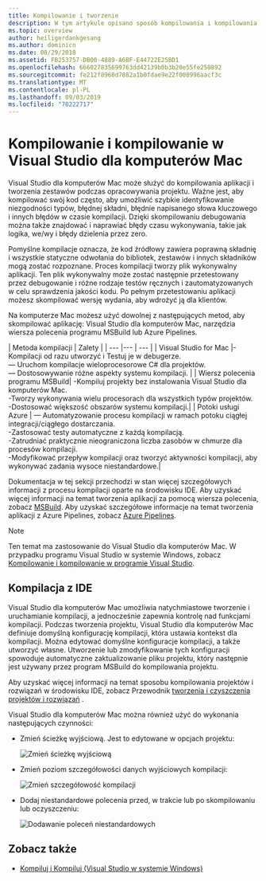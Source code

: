 ```yaml
---
title: Kompilowanie i tworzenie
description: W tym artykule opisano sposób kompilowania i kompilowania projektów oraz rozwiązań w Visual Studio dla komputerów Mac
ms.topic: overview
author: heiligerdankgesang
ms.author: dominicn
ms.date: 08/29/2018
ms.assetid: FB253757-DB00-4889-A6BF-E44722E25BD1
ms.openlocfilehash: 666027835699763dd42139b0b3b20e55fe250892
ms.sourcegitcommit: fe212f8960d7882a1b0fdae9e22f008996aacf3c
ms.translationtype: MT
ms.contentlocale: pl-PL
ms.lasthandoff: 09/03/2019
ms.locfileid: "70222717"
---
```

# <a name="compiling-and-building-in-visual-studio-for-mac"></a>Kompilowanie i kompilowanie w Visual Studio dla komputerów Mac

Visual Studio dla komputerów Mac może służyć do kompilowania aplikacji i tworzenia zestawów podczas opracowywania projektu. Ważne jest, aby kompilować swój kod często, aby umożliwić szybkie identyfikowanie niezgodności typów, błędnej składni, błędnie napisanego słowa kluczowego i innych błędów w czasie kompilacji. Dzięki skompilowaniu debugowania można także znajdować i naprawiać błędy czasu wykonywania, takie jak logika, we/wy i błędy dzielenia przez zero.

Pomyślne kompilacje oznacza, że kod źródłowy zawiera poprawną składnię i wszystkie statyczne odwołania do bibliotek, zestawów i innych składników mogą zostać rozpoznane. Proces kompilacji tworzy plik wykonywalny aplikacji. Ten plik wykonywalny może zostać następnie przetestowany przez debugowanie i różne rodzaje testów ręcznych i zautomatyzowanych w celu sprawdzenia jakości kodu. Po pełnym przetestowaniu aplikacji możesz skompilować wersję wydania, aby wdrożyć ją dla klientów.

Na komputerze Mac możesz użyć dowolnej z następujących metod, aby skompilować aplikację: Visual Studio dla komputerów Mac, narzędzia wiersza polecenia programu MSBuild lub Azure Pipelines.

| Metoda kompilacji | Zalety |
| --- |--- | --- |
| Visual Studio for Mac |-Kompilacji od razu utworzyć i Testuj je w debugerze.<br />— Uruchom kompilacje wieloprocesorowe C# dla projektów.<br />— Dostosowywanie różne aspekty systemu kompilacji. |
| Wiersz polecenia programu MSBuild| -Kompiluj projekty bez instalowania Visual Studio dla komputerów Mac.<br />-Tworzy wykonywania wielu procesorach dla wszystkich typów projektów.<br />-Dostosować większość obszarów systemu kompilacji.|
| Potoki usługi Azure | — Automatyzowanie procesu kompilacji w ramach potoku ciągłej integracji/ciągłego dostarczania.<br />-Zastosować testy automatyczne z każdą kompilacją.<br />-Zatrudniać praktycznie nieograniczona liczba zasobów w chmurze dla procesów kompilacji.<br />-Modyfikować przepływ kompilacji oraz tworzyć aktywności kompilacji, aby wykonywać zadania wysoce niestandardowe.|

Dokumentacja w tej sekcji przechodzi w stan więcej szczegółowych informacji z procesu kompilacji oparte na środowisku IDE. Aby uzyskać więcej informacji na temat tworzenia aplikacji za pomocą wiersza polecenia, zobacz [MSBuild](/visualstudio/msbuild/msbuild). Aby uzyskać szczegółowe informacje na temat tworzenia aplikacji z Azure Pipelines, zobacz [Azure Pipelines](/azure/devops/pipelines).


> [!NOTE]
> Ten temat ma zastosowanie do Visual Studio dla komputerów Mac. W przypadku programu Visual Studio w systemie Windows, zobacz [Kompilowanie i kompilowanie w programie Visual Studio](/visualstudio/ide/compiling-and-building-in-visual-studio).


## <a name="building-from-the-ide"></a>Kompilacja z IDE

Visual Studio dla komputerów Mac umożliwia natychmiastowe tworzenie i uruchamianie kompilacji, a jednocześnie zapewnia kontrolę nad funkcjami kompilacji. Podczas tworzenia projektu, Visual Studio dla komputerów Mac definiuje domyślną konfigurację kompilacji, która ustawia kontekst dla kompilacji. Można edytować domyślne konfiguracje kompilacji, a także utworzyć własne. Utworzenie lub zmodyfikowanie tych konfiguracji spowoduje automatyczne zaktualizowanie pliku projektu, który następnie jest używany przez program MSBuild do kompilowania projektu.

Aby uzyskać więcej informacji na temat sposobu kompilowania projektów i rozwiązań w środowisku IDE, zobacz Przewodnik [tworzenia i czyszczenia projektów i rozwiązań](building-and-cleaning-projects-and-solutions.md) .

Visual Studio dla komputerów Mac można również użyć do wykonania następujących czynności:

* Zmień ścieżkę wyjściową. Jest to edytowane w opcjach projektu:

    ![Zmień ścieżkę wyjściową](media/compiling-and-building-image4.png)

* Zmień poziom szczegółowości danych wyjściowych kompilacji:

    ![Zmień szczegółowość kompilacji](media/compiling-and-building-image5.png)

* Dodaj niestandardowe polecenia przed, w trakcie lub po skompilowaniu lub oczyszczeniu:

    ![Dodawanie poleceń niestandardowych](media/compiling-and-building-image6.png)


## <a name="see-also"></a>Zobacz także

- [Kompiluj i Kompiluj (Visual Studio w systemie Windows)](/visualstudio/ide/compiling-and-building-in-visual-studio)